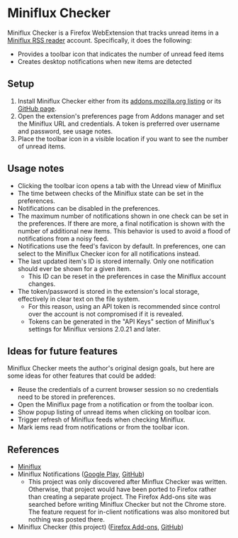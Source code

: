 Miniflux Checker
================
Miniflux Checker is a Firefox WebExtension that tracks unread items in a [Miniflux RSS reader](https://miniflux.app) account. Specifically, it does the following:

* Provides a toolbar icon that indicates the number of unread feed items
* Creates desktop notifications when new items are detected

Setup
-----
1. Install Miniflux Checker either from its [addons.mozilla.org listing](https://addons.mozilla.org/en-US/firefox/addon/miniflux-checker/) or its [GitHub page](https://github.com/willsALMANJ/miniflux-checker).
2. Open the extension's preferences page from Addons manager and set the Miniflux URL and credentials. A token is preferred over username and password, see usage notes.
3. Place the toolbar icon in a visible location if you want to see the number of unread items.

Usage notes
-----------
* Clicking the toolbar icon opens a tab with the Unread view of Miniflux
* The time between checks of the Miniflux state can be set in the preferences.
* Notifications can be disabled in the preferences.
* The maximum number of notifications shown in one check can be set in the preferences. If there are more, a final notification is shown with the number of additional new items. This behavior is used to avoid a flood of notifications from a noisy feed.
* Notifications use the feed's favicon by default. In preferences, one can select to the Miniflux Checker icon for all notifications instead.
* The last updated item's ID is stored internally. Only one notification should ever be shown for a given item.
  - This ID can be reset in the preferences in case the Miniflux account changes.
* The token/password is stored in the extension's local storage, effectively in clear text on the file system.
  - For this reason, using an API token is recommended since control over the account is not compromised if it is revealed.
  - Tokens can be generated in the "API Keys" section of Miniflux's settings for Miniflux versions 2.0.21 and later.

Ideas for future features
-------------------------
Miniflux Checker meets the author's original design goals, but here are some ideas for other features that could be added:

* Reuse the credentials of a current browser session so no credentials need to be stored in preferences.
* Open the Miniflux page from a notification or from the toolbar icon.
* Show popup listing of unread items when clicking on toolbar icon.
* Trigger refresh of Miniflux feeds when checking Miniflux.
* Mark iems read from notifications or from the toolbar icon.

References
----------
* [Miniflux](https://miniflux.app)
* Miniflux Notifications ([Google Play](https://chrome.google.com/webstore/detail/miniflux-notifications/jpeplhckmjlpahnkpblakfligkbfefkg), [GitHub](https://github.com/modInfo/miniflux-chrome-notifier))
  - This project was only discovered after Minflux Checker was written. Otherwise, that project would have been ported to Firefox rather than creating a separate project. The Firefox Add-ons site was searched before writing Miniflux Checker but not the Chrome store. The feature request for in-client notifications was also monitored but nothing was posted there.
* Miniflux Checker (this project) ([Firefox Add-ons](https://addons.mozilla.org/en-US/firefox/addon/miniflux-checker/), [GitHub](https://github.com/willsALMANJ/miniflux-checker))
